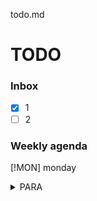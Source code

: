 todo.md

# TODO

### Inbox
- [x] 1
- [ ] 2

### Weekly agenda
[!MON] monday


<details>
<summary>PARA</summary>
  


#### Projects

#### Areas

#### Resources

#### Archives

</details>
